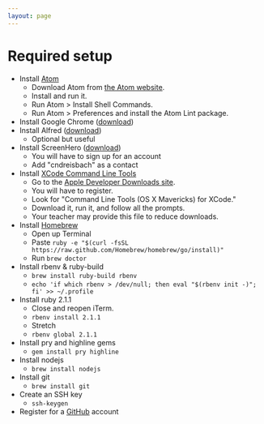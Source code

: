 ```yaml
---
layout: page
---
```


# Required setup

* Install [Atom](atom.html)
  * Download Atom from [the Atom website](https://atom.io/).
  * Install and run it.
  * Run Atom > Install Shell Commands.
  * Run Atom > Preferences and install the Atom Lint package.
* Install Google Chrome ([download](https://www.google.com/intl/en/chrome/browser/))
* Install Alfred ([download](http://www.alfredapp.com/))
    * Optional but useful
* Install ScreenHero ([download](http://screenhero.com/download.html))
    * You will have to sign up for an account
    * Add "cndreisbach" as a contact
* Install [XCode Command Line Tools](xcode.html)
    * Go to the [Apple Developer Downloads site](https://developer.apple.com/downloads/).
    * You will have to register.
    * Look for "Command Line Tools (OS X Mavericks) for XCode."
    * Download it, run it, and follow all the prompts.
    * Your teacher may provide this file to reduce downloads.
* Install [Homebrew](homebrew.html)
    * Open up Terminal
    * Paste `ruby -e "$(curl -fsSL https://raw.github.com/Homebrew/homebrew/go/install)"`
    * Run `brew doctor`
* Install rbenv & ruby-build
    * `brew install ruby-build rbenv`
    * `echo 'if which rbenv > /dev/null; then eval "$(rbenv init -)"; fi' >> ~/.profile`
* Install ruby 2.1.1
    * Close and reopen iTerm.
    * `rbenv install 2.1.1`
    * Stretch
    * `rbenv global 2.1.1`
* Install pry and highline gems
    * `gem install pry highline`
* Install nodejs
    * `brew install nodejs`
* Install git
    * `brew install git`
* Create an SSH key
    * `ssh-keygen`
* Register for a [GitHub](https://github.com) account
